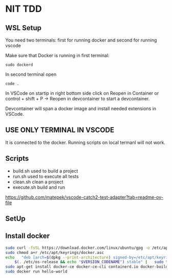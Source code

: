 # NIT TDD

## WSL Setup

You need two terminals: first for running docker and second for running vscode  

Make sure that Docker is running in first terminal:

```sudo dockerd```

In second terminal open

```code .```  

In VSCode on startip in right bottom side click on Reopen in Container or control + shift + P -> Reopen in devcontainer to start a devcontainer.  

Devcontainer will span a docker image and install needed extensions in VSCode.

## USE ONLY TERMINAL IN VSCODE

It is connected to the docker.
Running scripts on local termanl will not work.

## Scripts

* build.sh used to build a project
* run.sh used to execute all tests
* clean.sh clean a project
* execute.sh build and run

https://github.com/matepek/vscode-catch2-test-adapter?tab=readme-ov-file

## SetUp  

## Install docker

```sh
sudo curl -fsSL https://download.docker.com/linux/ubuntu/gpg -o /etc/apt/keyrings/docker.asc
sudo chmod a+r /etc/apt/keyrings/docker.asc
echo   "deb [arch=$(dpkg --print-architecture) signed-by=/etc/apt/keyrings/docker.asc] https://download.docker.com/linux/ubuntu \
    $(. /etc/os-release && echo "$VERSION_CODENAME") stable" |   sudo tee /etc/apt/sources.list.d/docker.list > /dev/null
sudo apt-get install docker-ce docker-ce-cli containerd.io docker-buildx-plugin docker-compose-plugin
sudo docker run hello-world

```
